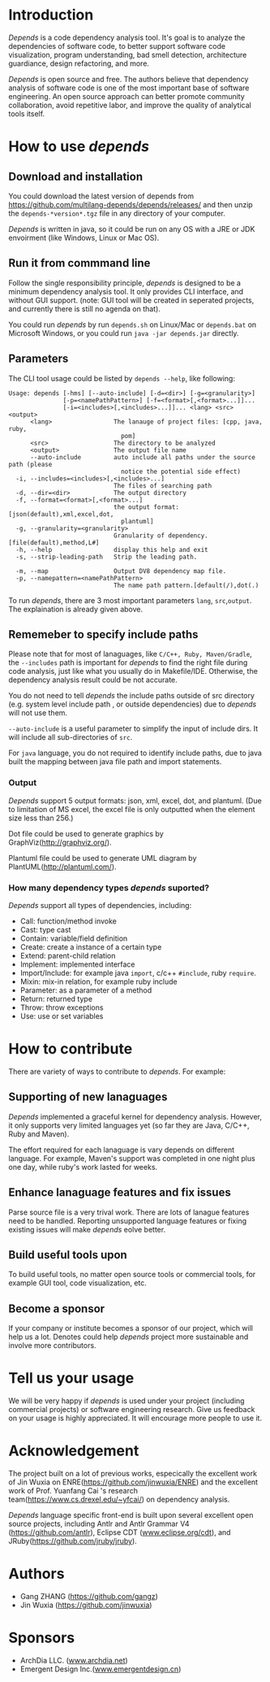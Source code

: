 # Introduction

*Depends* is a code dependency analysis tool. It's goal is to analyze the dependencies of software code, to better support software code visualization, program understanding,  bad smell detection, architecture guardiance, design refactoring, and more.

*Depends* is open source and free. The authors believe that dependency analysis of software code is one of the most important base of software engineering. An open source approach can better promote community collaboration, avoid repetitive labor, and improve the quality of analytical tools itself.

# How to use *depends*

## Download and installation

You could download the latest version of depends from https://github.com/multilang-depends/depends/releases/ 
and then unzip the ```depends-*version*.tgz``` file in any directory of your computer.

*Depends* is written in java, so it could be run on any OS with a JRE or JDK envoirment (like Windows, Linux or Mac OS). 

## Run it from commmand line

Follow the single responsibility principle, *depends* is designed to be a minimum dependency analysis tool. It only provides CLI interface, and without GUI support. (note: GUI tool will be created in seperated projects, and currently there is still no agenda on that).

You could run *depends* by run ```depends.sh``` on Linux/Mac or ```depends.bat``` on Microsoft Windows, or you could run ```java -jar depends.jar``` directly.

## Parameters

The CLI tool usage could be listed by ```depends --help```, like following:

    Usage: depends [-hms] [--auto-include] [-d=<dir>] [-g=<granularity>]
                   [-p=<namePathPattern>] [-f=<format>[,<format>...]]...
                   [-i=<includes>[,<includes>...]]... <lang> <src> <output>
          <lang>                 The lanauge of project files: [cpp, java, ruby,
                                   pom]
          <src>                  The directory to be analyzed
          <output>               The output file name
          --auto-include         auto include all paths under the source path (please
                                   notice the potential side effect)
      -i, --includes=<includes>[,<includes>...]
                                 The files of searching path
      -d, --dir=<dir>            The output directory
      -f, --format=<format>[,<format>...]
                                 the output format: [json(default),xml,excel,dot,
                                   plantuml]
      -g, --granularity=<granularity>
                                 Granularity of dependency.[file(default),method,L#]
      -h, --help                 display this help and exit
      -s, --strip-leading-path   Strip the leading path.
      
      -m, --map                  Output DV8 dependency map file.
      -p, --namepattern=<namePathPattern>
                                 The name path pattern.[default(/),dot(.)


To run *depends*, there are 3 most important parameters ```lang```, ```src```,```output```. The explaination is already given above.

## Rememeber to specify include paths

Please note that for most of lanaguages, like ```C/C++, Ruby, Maven/Gradle```, the ```--includes``` path is important for *depends* to find the right file during code analysis, just like what you usually do in Makefile/IDE.  Otherwise, the dependency analysis result could be not accurate. 

You do not need to tell *depends* the include paths outside of src directory (e.g. system level include path , or outside dependencies) due to *depends* will not use them.

```--auto-include``` is a useful parameter to simplify the input of include dirs. It will include all sub-directories of ```src```.

For ```java``` language, you do not required to identify include paths, due to java built the mapping between java file path and import statements.

### Output

*Depends* support 5 output formats: json, xml, excel, dot, and plantuml. (Due to limitation of MS excel, the excel file is only outputted when the element size less than 256.)

Dot file could be used to generate graphics by GraphViz(http://graphviz.org/).

Plantuml file could be used to generate UML diagram by PlantUML(http://plantuml.com/).

### How many dependency types *depends* suported?

*Depends* support all types of dependencies, including:
* Call: function/method invoke
* Cast: type cast
* Contain: variable/field definition
* Create: create a instance of a certain type
* Extend: parent-child relation
* Implement: implemented interface
* Import/Include: for example java ```import```, c/c++ ```#include```, ruby ```require```.
* Mixin: mix-in relation, for example ruby include
* Parameter: as a parameter of a method
* Return: returned type
* Throw: throw exceptions
* Use: use or set variables

# How to contribute

There are variety of ways to contribute to *depends*. For example:

## Supporting of new lanaguages

*Depends* implemented a graceful kernel for dependency analysis. However, it only supports very limited languages yet (so far they are Java, C/C++, Ruby and Maven). 

The effort required for each lanaguage is vary depends on different language. For example, Maven's support was completed in one night plus one day, while ruby's work lasted for weeks. 

## Enhance lanaguage features and fix issues

Parse source file is a very trival work. There are lots of lanague features need to be handled. Reporting unsupported language features or fixing existing issues will make *depends* eolve better. 

## Build useful tools upon

To build useful tools, no matter open source tools or commercial tools, for example GUI tool, code visualization, etc.

## Become a sponsor

If your company or institute becomes a sponsor of our project, which will help us a lot. Denotes could help *depends* project more sustainable and involve more contributors.

# Tell us your usage

We will be very happy if *depends* is used under your project (including commercial projects) or software engineering research. Give us feedback on your usage is highly appreciated. It will encourage more people to use it.

# Acknowledgement

The project built on a lot of previous works, especically the excellent work of Jin Wuxia on ENRE(https://github.com/jinwuxia/ENRE) and the excellent work of Prof. Yuanfang Cai 's research team(https://www.cs.drexel.edu/~yfcai/) on dependency analysis.

*Depends* language specific front-end is built upon several excellent open source projects, including Antlr and Antlr Grammar V4 (https://github.com/antlr), Eclipse CDT (www.eclipse.org/cdt), and JRuby(https://github.com/jruby/jruby).

# Authors
 - Gang ZHANG (https://github.com/gangz)
 - Jin Wuxia (https://github.com/jinwuxia)

# Sponsors
 - ArchDia LLC. (www.archdia.net)
 - Emergent Design Inc.(www.emergentdesign.cn)

